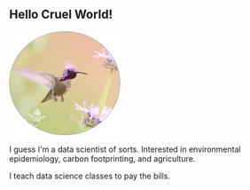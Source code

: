 ## Hello Cruel World!

<img src="birdie.png" alt="Monty Python!" style="width:200px;"/>

I guess I'm a data scientist of sorts. Interested in environmental epidemiology, carbon footprinting, and agriculture.

I teach data science classes to pay the bills.

